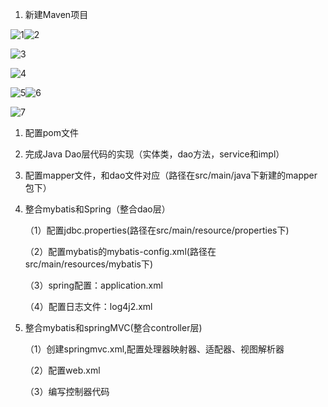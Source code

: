 1. 新建Maven项目

![1](C:\Users\admin\Desktop\ssm-image\1.png)![2](C:\Users\admin\Desktop\ssm-image\2.png)

![3](C:\Users\admin\Desktop\ssm-image\3.png)

![4](C:\Users\admin\Desktop\ssm-image\4.png)

![5](C:\Users\admin\Desktop\ssm-image\5.png)![6](C:\Users\admin\Desktop\ssm-image\6.png)

![7](C:\Users\admin\Desktop\ssm-image\7.png)







1. 配置pom文件

2. 完成Java Dao层代码的实现（实体类，dao方法，service和impl）

3. 配置mapper文件，和dao文件对应（路径在src/main/java下新建的mapper包下）

4. 整合mybatis和Spring（整合dao层）

   （1）配置jdbc.properties(路径在src/main/resource/properties下)

   （2）配置mybatis的mybatis-config.xml(路径在src/main/resources/mybatis下)

   （3）spring配置：application.xml

   （4）配置日志文件：log4j2.xml

5. 整合mybatis和springMVC(整合controller层)

   （1）创建springmvc.xml,配置处理器映射器、适配器、视图解析器

   （2）配置web.xml

   （3）编写控制器代码
